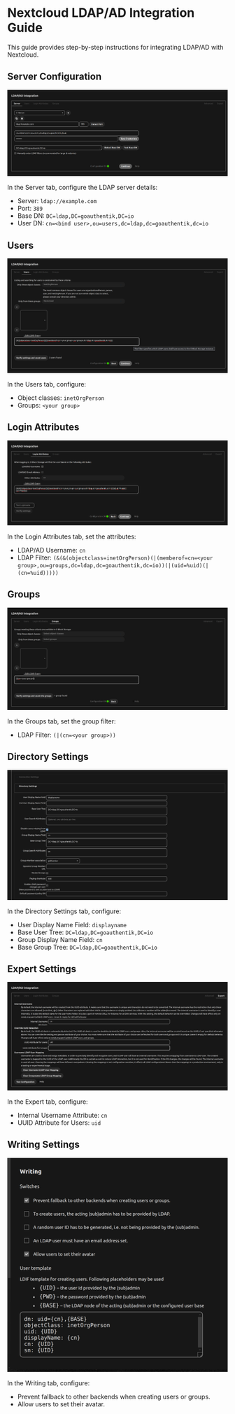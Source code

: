 # Nextcloud LDAP/AD Integration Guide

This guide provides step-by-step instructions for integrating LDAP/AD with Nextcloud.

## Server Configuration

![Server Configuration](.readme/image.png)

In the Server tab, configure the LDAP server details:
- Server: `ldap://example.com`
- Port: `389`
- Base DN: `DC=ldap,DC=goauthentik,DC=io`
- User DN: `cn=<bind user>,ou=users,dc=ldap,dc=goauthentik,dc=io`

## Users

![Users](.readme/image-3.png)

In the Users tab, configure:
- Object classes: `inetOrgPerson`
- Groups: `<your group>`

## Login Attributes

![Login Attributes](.readme/image-2.png)

In the Login Attributes tab, set the attributes:
- LDAP/AD Username: `cn`
- LDAP Filter: `(&(&(objectclass=inetOrgPerson)(|(memberof=cn=<your group>,ou=groups,dc=ldap,dc=goauthentik,dc=io))(|(uid=%uid)(|(cn=%uid)))))`



## Groups

![Groups](.readme/image-4.png)

In the Groups tab, set the group filter:
- LDAP Filter: `(|(cn=<your group>))`

## Directory Settings

![Directory Settings](.readme/image-5.png)

In the Directory Settings tab, configure:
- User Display Name Field: `displayname`
- Base User Tree: `DC=ldap,DC=goauthentik,DC=io`
- Group Display Name Field: `cn`
- Base Group Tree: `DC=ldap,DC=goauthentik,DC=io`

## Expert Settings

![Expert Settings](.readme/image-6.png)

In the Expert tab, configure:
- Internal Username Attribute: `cn`
- UUID Attribute for Users: `uid`

## Writing Settings

![Writing Settings](.readme/image-7.png)

In the Writing tab, configure:
- Prevent fallback to other backends when creating users or groups.
- Allow users to set their avatar.
